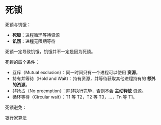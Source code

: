 # 死锁

死锁与饥饿：

- **死锁**：进程循环等待资源
- **饥饿**：进程无限期等待

死锁一定导致饥饿，饥饿并不一定是因为死锁。



死锁的四个条件：

- 互斥（Mutual exclusion）：同一时间只有一个进程可以使用 **资源**。
- 持有并等待（Hold and Wait）：持有资源，并等待获取其他进程持有的 **额外的资源**。
- 非抢占（No preemption）：除非执行完毕，否则不会 **主动释放** 资源。
- 循环等待（Circular wait）：T1 等 T2，T2 等 T3，...，Tn 等 T1。



死锁避免：

银行家算法
